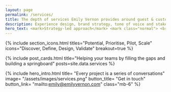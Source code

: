 ```yaml
---
layout: page
permalink: /services/
title: The depth of services Emily Vernon provides around guest & customer experience
description: Experience design, brand strategy, tone of voice and stakeholder management are used to complete projects of varying needs.
hero_text: <mark>Strategy-led approach</mark> <mark class="normal"> <br>& creative toolbox</mark><br><mark>for complex problems</mark>
---
```


{% include section_icons.html 
titles="Potential, Prioritise, Pilot, Scale" 
icons="Discover, Define, Design, Validate" 
breakout=true %}

{% include post_cards.html 
title="Helping your teams by filling the gaps and building a springboard"
posts=site.data.services 
%}


{% include hero_intro.html
title= "Every project is a series of conversations"
image= "/assets/images/services.png"
button_title= "Get in touch" 
button_link= "mailto:emily@emilyvernon.com"
class="mb-6"
%}
